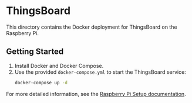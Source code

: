 # ThingsBoard

This directory contains the Docker deployment for ThingsBoard on the Raspberry Pi.

## Getting Started

1.  Install Docker and Docker Compose.
2.  Use the provided `docker-compose.yml` to start the ThingsBoard service:
    ```sh
    docker-compose up -d
    ```

For more detailed information, see the [Raspberry Pi Setup documentation](https://github.com/ryanjyoder/farm/blob/main/docs/05_raspberry_pi.md).
